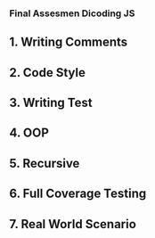 ### Final Assesmen Dicoding JS

## 1. Writing Comments
## 2. Code Style
## 3. Writing Test
## 4. OOP
## 5. Recursive
## 6. Full Coverage Testing
## 7. Real World Scenario

